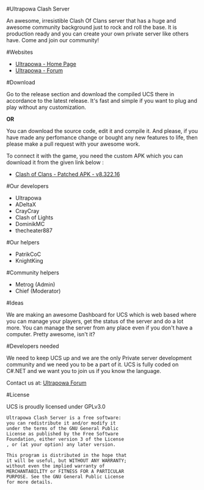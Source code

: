 #Ultrapowa Clash Server

An awesome, irresistible Clash Of Clans server that has a huge and awesome community background just to rock and roll the base. It is production ready and you can create your own private server like others have. Come and join our community!

#Websites

* [Ultrapowa - Home Page](http://ultrapowa.com/)
* [Ultrapowa - Forum](http://ultrapowa.com/forum)

#Download

Go to the release section and download the compiled UCS there in accordance to the latest release. It's fast and simple if you want to plug and play without any customization.

**OR**

You can download the source code, edit it and compile it. And please, if you have made any perfomance change or bought any new features to life, then please make a pull request with your awesome work.

To connect it with the game, you need the custom APK which you can download it from the given link below :

* [Clash of Clans - Patched APK - v8.322.16](http://www.mediafire.com/download/b05ggfh57pbg068/Clash+of+Clans+8.332.16+Patched.apk)

#Our developers

* Ultrapowa									
* ADeltaX		
* CrayCray
* Clash of Lights
* DominikMC						
* thecheater887

#Our helpers

* PatrikCoC
* KnightKing

#Community helpers

* Metrog (Admin)
* Chief (Moderator)

#Ideas

We are making an awesome Dashboard for UCS which is web based where you can manage your players, get the status of the server and do a lot more. You can manage the server from any place even if you don't have a computer. Pretty awesome, isn't it?

#Developers needed

We need to keep UCS up and we are the only Private server development community and we need you to be a part of it. UCS is fully coded on C#.NET and we want you to join us if you know the language.

Contact us at: [Ultrapowa Forum](http://ultrapowa.com/forum/)

#License

UCS is proudly licensed under GPLv3.0

```
Ultrapowa Clash Server is a free software: 
you can redistribute it and/or modify it 
under the terms of the GNU General Public 
License as published by the Free Software 
Foundation, either version 3 of the License
, or (at your option) any later version.

This program is distributed in the hope that
it will be useful, but WITHOUT ANY WARRANTY;
without even the implied warranty of 
MERCHANTABILITY or FITNESS FOR A PARTICULAR 
PURPOSE. See the GNU General Public License
for more details.
```
